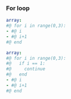 ### For loop

```yaml
array:
#@ for i in range(0,3):
- #@ i
- #@ i+1
#@ end
```

```yaml
array:
#@ for i in range(0,3):
#@   if i == 1:
#@     continue
#@   end
- #@ i
- #@ i+1
#@ end
```
